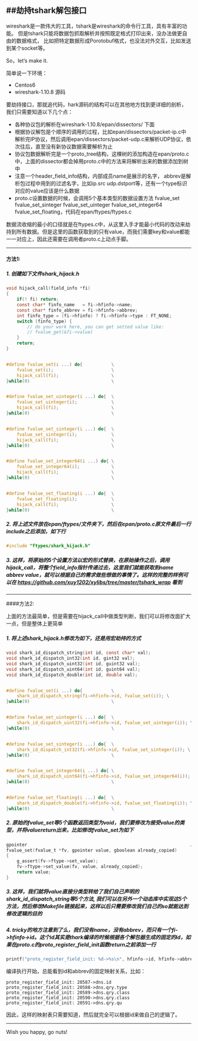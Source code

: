 ##劫持tshark解包接口
---

wireshark是一款伟大的工具，tshark是wireshark的命令行工具，具有丰富的功能。
但是tshark只能将数据包抓取解析并按照既定格式打印出来，没办法做更自由的数据格式，
比如把特定数据形成Porotobuf格式，也没法对外交互，比如发送到某个socket等。


So，let‘s make it.


简单说一下环境：

* Centos6
* wireshark-1.10.8 源码


要劫持接口，那就追代码，hark源码的结构可以在其他地方找到更详细的剖析，我们只需要知道以下几个点：

* 各种协议包的解析在wireshark-1.10.8/epan/dissectors/ 下面
* 根据协议解包是个顺序的调用的过程，比如epan/dissectors/packet-ip.c中解析完IP协议，然后调用epan/dissectors/packet-udp.c来解析UDP协议，依次往后，直至没有新协议数据需要解析为止
* 协议包数据解析完是一个proto_tree结构，这棵树的添加构造在epan/proto.c中，上面的dissector都会掉用proto.c中的方法来将解析出来的数据添加到树中
* 注意一个header_field_info结构，内部成员name是展示的名字， abbrev是解析包过程中用到的过滤名字，比如ip.src udp.dstport等，还有一个type标识对应的value应该是什么数据
* proto.c设置数据的时候，会调用5个基本类型的数据设置方法 fvalue_set fvalue_set_sinteger fvalue_set_uinteger fvalue_set_integer64 fvalue_set_floating，代码在epan/ftypes/ftypes.c


数据流收缩的最小的口径就是在ftypes.c中，从这里入手才能最小代码的改动来劫持到所有数据。但是这里的函数获取到的只有value，而我们需要key和value都能一一对应上，因此还需要在调用者proto.c上动点手脚。

---
#### 方法1:


##### 1. 创建如下文件shark_hijack.h


```C
void hijack_call(field_info *fi)
{
    if(! fi) return;
    const char* finfo_name   = fi->hfinfo->name;
    const char* finfo_abbrev = fi->hfinfo->abbrev;
    int finfo_type = (fi->hfinfo) ? fi->hfinfo->type : FT_NONE;
    switch (finfo_type) {
        // do your work here, you can get setted value like:
        // fvalue_get(&fi->value)
    }
    return;
}


#define fvalue_set(i ...) do{           \
    fvalue_set(i);                      \
    hijack_call(fi);                    \
}while(0)                               \


#define fvalue_set_uinteger(i ...) do{  \
    fvalue_set_uinteger(i);             \
    hijack_call(fi);                    \
}while(0)                               \


#define fvalue_set_sinteger(i ...) do{  \
    fvalue_set_sinteger(i);             \
    hijack_call(fi);                    \
}while(0)                               \


#define fvalue_set_integer64(i ...) do{ \
    fvalue_set_integer64(i);            \
    hijack_call(fi);                    \
}while(0)                               \


#define fvalue_set_floating(i ...) do{  \
    fvalue_set_floating(i);             \
    hijack_call(fi);                    \
}while(0)                               \
```

##### 2. 将上述文件放在epan/ftypes/文件夹下，然后在epan/proto.c原文件最后一行include之后添加，如下行

```C
#include "ftypes/shark_hijack.h"
```

##### 3. 这样，将原始的5个设置方法以宏的形式替换，在原始操作之后，调用hijack_call，将整个field_info指针传递过去，这里我们就能获取到name abbrev value，就可以根据自己的需求做些想做的事情了。这样的完整的样例可以在 https://github.com/xuy1202/xylibs/tree/master/tshark_wrap 看到


---
####方法2: 


上面的方法最简单，但是需要在hijack_call中做类型判断，我们可以将修改面扩大一点，但是整体上更简单
##### 1. 将上述shark_hijack.h修改为如下，还是用宏劫持的方式


```C
void shark_id_dispatch_string(int id, const char* val);
void shark_id_dispatch_int32(int id, gint32 val);
void shark_id_dispatch_uint32(int id, guint32 val);
void shark_id_dispatch_uint64(int id, guint64 val);
void shark_id_dispatch_double(int id, double val);


#define fvalue_set(i ...) do{           \
    shark_id_dispatch_string(fi->hfinfo->id, fvalue_set(i)); \
}while(0)                               \


#define fvalue_set_uinteger(i ...) do{  \
    shark_id_dispatch_uint32(fi->hfinfo->id, fvalue_set_uinteger(i)); \
}while(0)                               \


#define fvalue_set_sinteger(i ...) do{  \
    shark_id_dispatch_int32(fi->hfinfo->id, fvalue_set_sinteger(i)); \
}while(0)                               \


#define fvalue_set_integer64(i ...) do{ \
    shark_id_dispatch_uint64(fi->hfinfo->id, fvalue_set_integer64(i)); \
}while(0)                               \


#define fvalue_set_floating(i ...) do{  \
    shark_id_dispatch_double(fi->hfinfo->id, fvalue_set_floating(i)); \
}while(0)                               \
```

##### 2. 原始的fvalue_set等5个函数返回类型为void，我们要修改为接受value的类型，并将valuereturn出来，比如修改fvalue_set为如下


```C
gpointer                                                              // 将void换成接受的value的类型
fvalue_set(fvalue_t *fv, gpointer value, gboolean already_copied)
{
    g_assert(fv->ftype->set_value);
    fv->ftype->set_value(fv, value, already_copied);
    return value;                                                      // 这里是修改的return
}
```

##### 3. 这样，我们就将value直接分类型转给了我们自己声明的shark_id_dispatch_string等5个方法, 我们可以在另外一个动态库中实现这5个方法，然后修改Makefile链接起来，这样以后只需要修改我们自己的so就能达到修改逻辑的目的

##### 4. tricky的地方注意到了么，我们没有name，没有abbrev，而只有一个fi->hfinfo->id。这个id其实是thark编译的时候根据各个解包器生成的固定的id，如果在proto.c的proto_register_field_init函数return之前添加一行


```C
printf("proto_register_field_init: %d->%s\n", hfinfo->id, hfinfo->abbrev);
```

编译执行开始，总能看到id和abbrev的固定映射关系，比如：


```
proto_register_field_init: 20587->dns.id
proto_register_field_init: 20588->dns.qry.type
proto_register_field_init: 20589->dns.qry.class
proto_register_field_init: 20590->dns.qry.class
proto_register_field_init: 20591->dns.qry.qu
```

因此，这样的映射表只需要知道，然后就完全可以根据id来做自己的逻辑了。


---

Wish you happy, go nuts!





